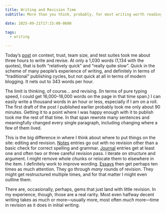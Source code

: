 ```yaml
---
title: Writing and Revision Time
subtitle: More than you think, probably, for most writing worth reading!

date: 2025-09-21T17:15:00-0600

tags:
  - writing

---
```


Today’s [post][post] on context, trust, team size, and test suites took me about three hours to write and revise. At only a 1,030 words (1,134 with the quotes), that is both “relatively quick” and “really quite slow”. Quick in the scheme of many people’s experience of writing, and definitely in terms of “traditional” publishing cycles, but not quick at all in terms of modern blogging. It nets out to 343 words per hour.

[post]: https://v5.chriskrycho.com/journal/context-and-trust/

The limit is thinking, of course… and revising. (In terms of pure typing speed, I could get 16,000–18,000 words on the page in that time span.) I can easily write a thousand words in an hour or less, especially if I am on a roll. The first draft of the post I published earlier probably took me only about 90 minutes. Getting it to a point where I was happy enough with it to publish took me the rest of that time. In that span rewrote many sentences and meaningfully changed every single paragraph, including changing where a few of them lived.

This is the big difference in where I think about where to put things on the site: editing and revision. [Notes][notes] entries go out with no revision other than a basic check for correct spelling and grammar. [Journal][journal] entries get at least one and often two or three careful revision pass. I iterate on structure and argument. I might remove whole chunks or relocate them to elsewhere in the item. I definitely work to improve wording. [Essays][essays] then get perhaps ten times as much attention. They go through *many* rounds of revision. They might get restructured multiple times, and for that matter I might even outline them.

[notes]: https://v5.chriskrycho.com/notes/
[journal]: https://v5.chriskrycho.com/journal/
[essays]: https://v5.chriskrycho.com/essays/

There are, occasionally, perhaps, gems that just land with little revision. In my experience, though, those are a real rarity. Most even halfway decent writing takes as much or more—usually more, most often *much* more—time in revision as it does in initial writing.
